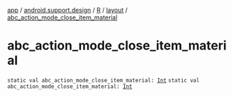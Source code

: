 [app](../../../index.md) / [android.support.design](../../index.md) / [R](../index.md) / [layout](index.md) / [abc_action_mode_close_item_material](.)

# abc_action_mode_close_item_material

`static val abc_action_mode_close_item_material: `[`Int`](https://kotlinlang.org/api/latest/jvm/stdlib/kotlin/-int/index.html)
`static val abc_action_mode_close_item_material: `[`Int`](https://kotlinlang.org/api/latest/jvm/stdlib/kotlin/-int/index.html)